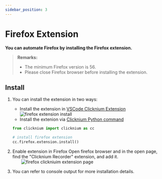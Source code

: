 ```yaml
---
sidebar_position: 3
---
```

# Firefox Extension

**You can automate Firefox by installing the Firefox extension.**

> **Remarks:**
>
>- The minimum Firefox version is 56.
>- Please close Firefox browser before installing the extension.

## Install

1. You can install the extension in two ways:

    - Install the extension in [VSCode Clicknium Extension](./../vscode.md)  
        ![firefox extension install](../../../img/firefox_ext_install.png)
    - Install the extenion via [Clicknium Python command](./../../../api/python/webdriver/webextension/webextension.md)
    ```python
    from clicknium import clicknium as cc

    # install firefox extension
    cc.firefox.extension.install()
    ```

2. Enable extension in Firefox 
    Open firefox browser and in the open page, find the "Clicknium Recorder" extension, and add it.  
    &emsp;&emsp;![firefox clickniuim extension page](../../../img/firefox_extension_enable_on.png)

3. You can refer to console output for more installation details.
